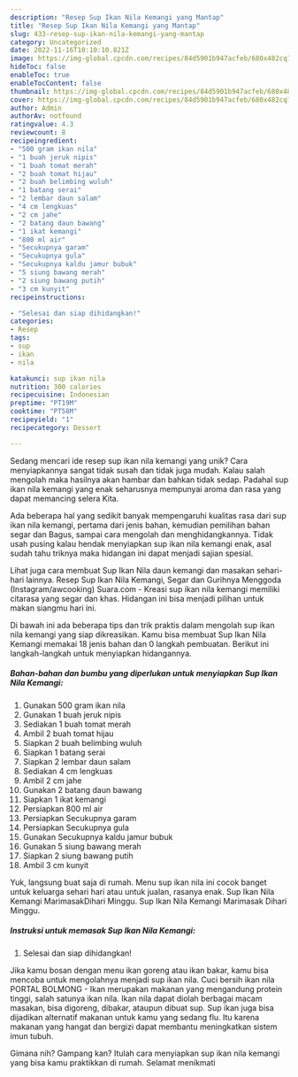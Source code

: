 ```yaml
---
description: "Resep Sup Ikan Nila Kemangi yang Mantap"
title: "Resep Sup Ikan Nila Kemangi yang Mantap"
slug: 433-resep-sup-ikan-nila-kemangi-yang-mantap
category: Uncategorized
date: 2022-11-16T10:10:10.821Z
image: https://img-global.cpcdn.com/recipes/84d5901b947acfeb/680x482cq70/sup-ikan-nila-kemangi-foto-resep-utama.jpg
hideToc: false
enableToc: true
enableTocContent: false
thumbnail: https://img-global.cpcdn.com/recipes/84d5901b947acfeb/680x482cq70/sup-ikan-nila-kemangi-foto-resep-utama.jpg
cover: https://img-global.cpcdn.com/recipes/84d5901b947acfeb/680x482cq70/sup-ikan-nila-kemangi-foto-resep-utama.jpg
author: Admin
authorAv: notfound
ratingvalue: 4.3
reviewcount: 8
recipeingredient:
- "500 gram ikan nila"
- "1 buah jeruk nipis"
- "1 buah tomat merah"
- "2 buah tomat hijau"
- "2 buah belimbing wuluh"
- "1 batang serai"
- "2 lembar daun salam"
- "4 cm lengkuas"
- "2 cm jahe"
- "2 batang daun bawang"
- "1 ikat kemangi"
- "800 ml air"
- "Secukupnya garam"
- "Secukupnya gula"
- "Secukupnya kaldu jamur bubuk"
- "5 siung bawang merah"
- "2 siung bawang putih"
- "3 cm kunyit"
recipeinstructions:

- "Selesai dan siap dihidangkan!"
categories:
- Resep
tags:
- sup
- ikan
- nila

katakunci: sup ikan nila 
nutrition: 300 calories
recipecuisine: Indonesian
preptime: "PT19M"
cooktime: "PT58M"
recipeyield: "1"
recipecategory: Dessert

---
```





Sedang mencari ide resep sup ikan nila kemangi yang unik? Cara menyiapkannya sangat tidak susah dan tidak juga mudah. Kalau salah mengolah maka hasilnya akan hambar dan bahkan tidak sedap. Padahal sup ikan nila kemangi yang enak seharusnya mempunyai aroma dan rasa yang dapat memancing selera Kita.





Ada beberapa hal yang sedikit banyak mempengaruhi kualitas rasa dari sup ikan nila kemangi, pertama dari jenis bahan, kemudian pemilihan bahan segar dan Bagus, sampai cara mengolah dan menghidangkannya. Tidak usah pusing kalau hendak menyiapkan sup ikan nila kemangi enak,      asal sudah tahu triknya maka hidangan ini dapat menjadi sajian spesial.














Lihat juga cara membuat Sup Ikan Nila daun kemangi dan masakan sehari-hari lainnya. Resep Sup Ikan Nila Kemangi, Segar dan Gurihnya Menggoda (Instagram/awcooking) Suara.com - Kreasi sup ikan nila kemangi memiliki citarasa yang segar dan khas. Hidangan ini bisa menjadi pilihan untuk makan siangmu hari ini.






Di bawah ini ada beberapa tips dan trik praktis dalam mengolah sup ikan nila kemangi yang siap dikreasikan. Kamu bisa membuat Sup Ikan Nila Kemangi memakai 18 jenis bahan dan 0 langkah pembuatan. Berikut ini langkah-langkah untuk menyiapkan hidangannya.

<!--inarticleads1-->

##### Bahan-bahan dan bumbu yang diperlukan untuk menyiapkan Sup Ikan Nila Kemangi:

1. Gunakan 500 gram ikan nila
1. Gunakan 1 buah jeruk nipis
1. Sediakan 1 buah tomat merah
1. Ambil 2 buah tomat hijau
1. Siapkan 2 buah belimbing wuluh
1. Siapkan 1 batang serai
1. Siapkan 2 lembar daun salam
1. Sediakan 4 cm lengkuas
1. Ambil 2 cm jahe
1. Gunakan 2 batang daun bawang
1. Siapkan 1 ikat kemangi
1. Persiapkan 800 ml air
1. Persiapkan Secukupnya garam
1. Persiapkan Secukupnya gula
1. Gunakan Secukupnya kaldu jamur bubuk
1. Gunakan 5 siung bawang merah
1. Siapkan 2 siung bawang putih
1. Ambil 3 cm kunyit


Yuk, langsung buat saja di rumah. Menu sup ikan nila ini cocok banget untuk keluarga sehari hari atau untuk jualan, rasanya enak. Sup Ikan Nila Kemangi MarimasakDihari Minggu. Sup Ikan Nila Kemangi Marimasak Dihari Minggu. 

<!--inarticleads2-->

##### Instruksi untuk memasak Sup Ikan Nila Kemangi:


1. Selesai dan siap dihidangkan!

Jika kamu bosan dengan menu ikan goreng atau ikan bakar, kamu bisa mencoba untuk mengolahnya menjadi sup ikan nila. Cuci bersih ikan nila PORTAL BOLMONG - Ikan merupakan makanan yang mengandung protein tinggi, salah satunya ikan nila. Ikan nila dapat diolah berbagai macam masakan, bisa digoreng, dibakar, ataupun dibuat sup. Sup ikan juga bisa dijadikan alternatif makanan untuk kamu yang sedang flu. Itu karena makanan yang hangat dan bergizi dapat membantu meningkatkan sistem imun tubuh. 

Gimana nih? Gampang kan? Itulah cara menyiapkan sup ikan nila kemangi yang bisa kamu praktikkan di rumah. Selamat menikmati
